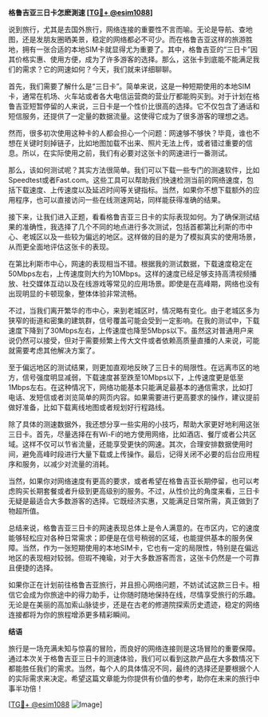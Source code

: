 **格鲁吉亚三日卡怎麽測速 [[TG💪+ @esim1088](https://t.me/s/esim1088)]**

说到旅行，尤其是去国外旅行，网络连接的重要性不言而喻。无论是导航、查地图，还是发朋友圈晒美景，稳定的网络都必不可少。而在格鲁吉亚这样的旅游胜地，拥有一张合适的本地SIM卡就显得尤为重要了。其中，格鲁吉亚的“三日卡”因其价格实惠、使用方便，成为了许多游客的选择。那么，这张卡到底能不能满足我们的需求？它的网速如何？今天，我们就来详细聊聊。

首先，我们需要了解什么是“三日卡”。简单来说，这是一种短期使用的本地SIM卡，通常在机场、火车站或者各大电信运营商的营业厅都能购买到。对于计划在格鲁吉亚短暂停留的人来说，三日卡是一个性价比很高的选择。它不仅包含了通话和短信服务，还提供了一定量的数据流量。这使得它成为了很多游客的理想之选。

然而，很多初次使用这种卡的人都会担心一个问题：网速够不够快？毕竟，谁也不想在关键时刻掉链子，比如地图加载不出来、照片无法上传，或者错过重要的信息。所以，在实际使用之前，我们有必要对这张卡的网速进行一番测试。

那么，该如何测试呢？其实方法很简单。我们可以下载一些专门的测速软件，比如Speedtest或者Fast.com。这些工具可以帮助我们快速检测当前的网络速度，包括下载速度、上传速度以及延迟时间等关键指标。当然，如果你不想下载额外的应用程序，也可以直接访问一些在线测速网站，同样能获得准确的结果。

接下来，让我们进入正题，看看格鲁吉亚三日卡的实际表现如何。为了确保测试结果的准确性，我选择了几个不同的地点进行多次测试，包括首都第比利斯的市中心、老城区以及一些较为偏远的地区。这样做的目的是为了模拟真实的使用场景，从而更全面地评估这张卡的表现。

在第比利斯市中心，网速的表现相当不错。根据我的测试数据，下载速度稳定在50Mbps左右，上传速度则大约为10Mbps。这样的速度已经足够支持高清视频播放、社交媒体互动以及在线游戏等常见的应用场景。即使是在高峰期，网络也没有出现明显的卡顿现象，整体体验非常流畅。

不过，当我们离开繁华的市中心，来到老城区时，情况略有变化。由于老城区多为狭窄的街道和密集的建筑群，信号覆盖可能会受到一定影响。在我的测试中，下载速度下降到了30Mbps左右，上传速度也降至5Mbps以下。虽然这对普通用户来说仍然可以接受，但对于需要频繁上传大文件或者依赖高质量直播的人来说，可能就需要考虑其他解决方案了。

至于偏远地区的测试结果，则更加直观地反映了三日卡的局限性。在远离市区的地方，信号强度明显减弱，下载速度甚至跌至10Mbps以下，上传速度更是低至1Mbps左右。在这种情况下，网络功能基本只能满足最基本的通信需求，比如打电话、发短信或者浏览简单的网页内容。如果需要进行更高要求的操作，建议提前做好准备，比如下载离线地图或者规划好行程路线。

除了具体的测速数据外，我还想分享一些实用的小技巧，帮助大家更好地利用这张三日卡。首先，尽量选择在有Wi-Fi的地方使用网络，比如酒店、餐厅或者公共区域。这样不仅可以节省流量，还能享受更快的网速。其次，合理安排数据使用时间，避免高峰时段进行大量下载或上传操作。最后，记得关闭不必要的后台应用程序和服务，以减少对流量的消耗。

当然，如果你对网络速度有更高的要求，或者希望在格鲁吉亚长期停留，也可以考虑购买长期套餐或者升级到更高级别的服务。不过，从性价比的角度来看，三日卡无疑是最适合大多数游客的选择。它既经济实惠，又能满足日常所需，真正做到了物超所值。

总结来说，格鲁吉亚三日卡的网速表现总体上是令人满意的。在市区内，它的速度能够轻松应对各种日常需求；即便是在信号稍弱的区域，也能提供基本的服务保障。当然，作为一张短期使用的本地SIM卡，它也有一定的局限性，特别是在偏远地区的表现相对较弱。但瑕不掩瑜，对于大多数游客而言，这张卡仍然是一个可靠且便捷的选择。

如果你正在计划前往格鲁吉亚旅行，并且担心网络问题，不妨试试这款三日卡。相信它会成为你旅途中的得力助手，让你随时随地保持在线，尽情享受旅行的乐趣。无论是在美丽的高加索山脉徒步，还是在古老的修道院探索历史遗迹，稳定的网络连接都将为你的旅程增添更多精彩瞬间。

**结语**

旅行是一场充满未知与惊喜的冒险，而良好的网络连接则是这场冒险的重要保障。通过本次关于格鲁吉亚三日卡的测速体验，我们可以看到这款产品在大多数情况下都能胜任我们的需求。当然，每个人的具体情况不同，最终的选择还是要根据个人的实际需求来决定。希望这篇文章能为你提供有价值的参考，助你在未来的旅行中事半功倍！

[[TG💪+ @esim1088](https://t.me/s/esim1088) ![Image](https://i.postimg.cc/4NQfJmqS/Snipaste-2025-05-13-00-14-12.png)]